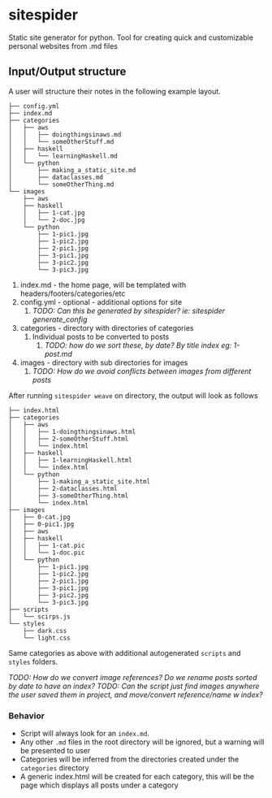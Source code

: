 # sitespider
Static site generator for python. Tool for creating quick and customizable personal websites from .md files

## Input/Output structure

A user will structure their notes in the following example layout.

```
├── config.yml
├── index.md
├── categories
│   ├── aws
│   │   ├── doingthingsinaws.md
│   │   └── someOtherStuff.md
│   ├── haskell
│   │   └── learningHaskell.md
│   └── python
│       ├── making_a_static_site.md
│       ├── dataclasses.md
│       └── someOtherThing.md
└── images
    ├── aws
    ├── haskell
    │   ├── 1-cat.jpg
    │   └── 2-doc.jpg
    └── python
        ├── 1-pic1.jpg
        ├── 1-pic2.jpg
        ├── 2-pic1.jpg
        ├── 3-pic1.jpg
        ├── 3-pic2.jpg
        └── 3-pic3.jpg
```

1. index.md - the home page, will be templated with headers/footers/categories/etc
2. config.yml - optional - additional options for site
   1. _TODO: Can this be generated by sitespider? ie: sitespider generate\_config_
3. categories - directory with directories of categories
   1. Individual posts to be converted to posts
      1. _TODO: how do we sort these, by date? By title index eg: 1-post.md_
4. images - directory with sub directories for images
   1. _TODO: How do we avoid conflicts between images from different posts_


After running `sitespider weave` on directory, the output will look as follows

```
├── index.html
├── categories
│   ├── aws
│   │   ├── 1-doingthingsinaws.html
│   │   ├── 2-someOtherStuff.html
│   │   └── index.html
│   ├── haskell
│   │   ├── 1-learningHaskell.html
│   │   └── index.html
│   └── python
│       ├── 1-making_a_static_site.html
│       ├── 2-dataclasses.html
│       ├── 3-someOtherThing.html
│       └── index.html
├── images
│   ├── 0-cat.jpg
│   ├── 0-pic1.jpg
│   ├── aws
│   ├── haskell
│   │   ├── 1-cat.pic
│   │   └── 1-doc.pic
│   └── python
│       ├── 1-pic1.jpg
│       ├── 1-pic2.jpg
│       ├── 2-pic1.jpg
│       ├── 3-pic1.jpg
│       ├── 3-pic2.jpg
│       └── 3-pic3.jpg
├── scripts
│   └── scirps.js
└── styles
    ├── dark.css
    └── light.css
```

Same categories as above with additional autogenerated `scripts` and `styles` folders.

_TODO: How do we convert image references? Do we rename posts sorted by date to have an index?_
_TODO: Can the script just find images anywhere the user saved them in project, and move/convert reference/name w index?_

### Behavior

* Script will always look for an `index.md`.
* Any other `.md` files in the root directory will be ignored, but a warning will be presented to user
* Categories will be inferred from the directories created under the `categories` directory
* A generic index.html will be created for each category, this will be the page which displays all posts under a category

